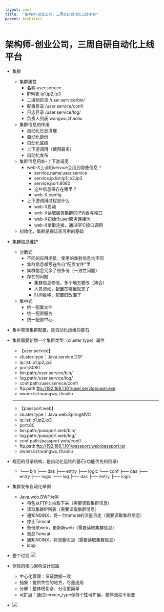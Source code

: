 ```yaml
---
layout: post
title:  "架构师-创业公司，三周自研自动化上线平台"
parent: Architect
---
```


# 架构师-创业公司，三周自研自动化上线平台

- 集群
	- 集群属性
		- 名称 user.service
		- IP列表 ip1,ip2,ip3
		- 二进制目录 /user.service/bin/
		- 配置目录 /user.service/conf/
		- 日志目录 /user.service/log/
		- 负责人列表 wangwu,zhaoliu
	- 集群信息的作用
		- 自动化日志清理
		- 自动化备份
		- 自动化监控
		- 上下游调用（使用最多）
		- 自动化发布
	- 集群信息用处-上下游调用
		- web-X上调用service会用到哪些信息？
			- service.name:user.service
			- service.ip.list:ip1,ip2,ip3
			- service.port:8080
			- 这些信息保存在哪里？
			- web-X.config
		- 上下游调用过程是什么
			- web-X启动
			- web-X读取服务集群的IP列表与端口
			- web-X初始化user服务连接池
			- web-X拿取连接，通过RPC接口调用
	- 初始化，集群是保证高可用的基础

- 集群信息维护
	- 分散式
		- 不同的应用场景，使用的集群信息均不同
		- 集群信息都写在各自“配置文件”里
		- 集群信息冗余了很多份（一致性问题）
		- 存在的问题
			- 集群信息修改，多个地方要改（耦合）
			- 人员流动，配置在哪里就忘了
			- 时间推移，配置旧改漏了
	- 集中式
		- 统一配置文件
		- 统一配置服务
		- 统一配置中心

- 集中管理集群配置，是自动化运维的基石

- 集群需要新增一个集群类型（cluster type）属性
	- 【user.service】
	- cluster.type：Java.service.DSF
	- ip.list:ip1,ip2,ip3
	- port:8080
	- bin.path:/user.service/bin/
	- log.path:/user.service/log/
	- conf.path:/user.service/conf/
	- ftp.path:ftp://192.168.1.101/user.service/user.exe
	- owner.list:wangwu,zhaoliu
	-------------------------------------
	- 【passport.web】
	- cluster.type：Java.web.SpringMVC
	- ip.list:ip1,ip2,ip3
	- port:80
	- bin.path:/passport.web/bin/
	- log.path:/passport.web/log/
	- conf.path:/passport.web/conf/
	- ftp.path:ftp://192.168.1.101/passport.web/passport.jar
	- owner.list:wangwu,zhaoliu 

- 规范的目录结构，是自动化运维的基石(功能优先的目录)
	- └── bin
       ├── das
       ├── entry
       ├── logic
      └── conf
       ├── das
       ├── entry
       ├── logic
      └── log
       ├── das
       ├── entry
       ├── logic

- 集群发布自动化举例
	- Java.web.DWF为例
		- 将包从FTP上拉取下来（需要读取集群信息）
		- 读取集群IP列表（需要读取集群信息）
		- 通知NGINX，将一台tomcat的流量且走（需要读取集群信息）
		- 停止Tomcat
		- 备份原web，更新新web（需要读取集群信息）
		- 重启Tomcat
		- 通知NGINX，将流量切回（需要读取集群信息）
		- loop

- 整个过程
	![](/assets/images/img/158.png)

- 体现的核心架构设计思路
	- 中心化管理：保证数据一致
	- 抽象：提供共性的地方，尽量通用
	- 分解：整体很复杂，分治更简单
	- 可扩展：通过service_type保持个性可扩展，整体流程不用变

- ![](/assets/images/img/159.png)



